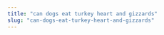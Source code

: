 ```yaml
---
title: "can dogs eat turkey heart and gizzards"
slug: "can-dogs-eat-turkey-heart-and-gizzards"
---
```


